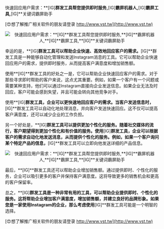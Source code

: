 快速回应用户需求：**[IG]**群发工具帮您提供即时服务,**[IG]**霸屏机器人,**[IG]**霸屏工具,**[IG]**关键词霸屏助手

[😍想了解推广相关软件的朋友请登录 http://www.vst.tw](http://www.vst.tw)

 <center><img src="https://vst.tw/MP4/tuiguang/png/7.png" alt="快速回应用户需求：**[IG]**群发工具帮您提供即时服务,**[IG]**霸屏机器人,**[IG]**霸屏工具,**[IG]**关键词霸屏助手"></center>

幸运的是，**[IG]**群发工具可以帮助企业快速、高效地回应客户的需求。**[IG]**群发工具是一种能够自动化管理和发送Instagram消息的工具。它可以帮助企业快速回应用户的需求，提供即时服务，从而提高客户满意度和增加销售额。

使用**[IG]**群发工具的好处之一是，它可以帮助企业快速回应客户的需求。对于那些寻求即时帮助的客户来说，这点尤其重要。例如，如果一个客户有一个问题或需要某种支持，他们可以通过Instagram直接向企业发送信息。如果企业无法及时回应，客户可能会感到失望，并且可能会转向其他竞争对手。

使用**[IG]**群发工具，企业可以更快速地回应客户的需求。当客户发送信息时，**[IG]**群发工具可以自动化地处理消息，并向客户发送快速回应。这不仅可以提高客户满意度，还可以减少企业的工作负担。

另一个好处是，**[IG]**群发工具可以提供更加个性化的服务。随着社交媒体的流行，客户期望得到更加个性化和有价值的服务。使用**[IG]**群发工具，企业可以根据客户的需求自动化地发送消息，从而提供个性化的服务。例如，如果一个客户询问某个特定产品的信息，**[IG]**群发工具可以立即向他发送详细的产品信息。

 <center><img src="https://vst.tw/MP4/tuiguang/png/5.png" alt="快速回应用户需求：**[IG]**群发工具帮您提供即时服务,**[IG]**霸屏机器人,**[IG]**霸屏工具,**[IG]**关键词霸屏助手"></center>

最后，**[IG]**群发工具还可以帮助企业增加销售额。通过提供即时、个性化的服务，企业可以吸引更多的客户并保持客户满意度。这将导致更多的销售机会和更高的客户保留率。

总之，**[IG]**群发工具是一种非常有用的工具，可以帮助企业提供即时、个性化的服务。这将帮助企业增加客户满意度，增加销售额，并建立良好的品牌形象。如果您是一家使用Instagram的企业，那么考虑使用**[IG]**群发工具可能是一个明智的选择。

[😍想了解推广相关软件的朋友请登录 http://www.vst.tw](http://www.vst.tw)



